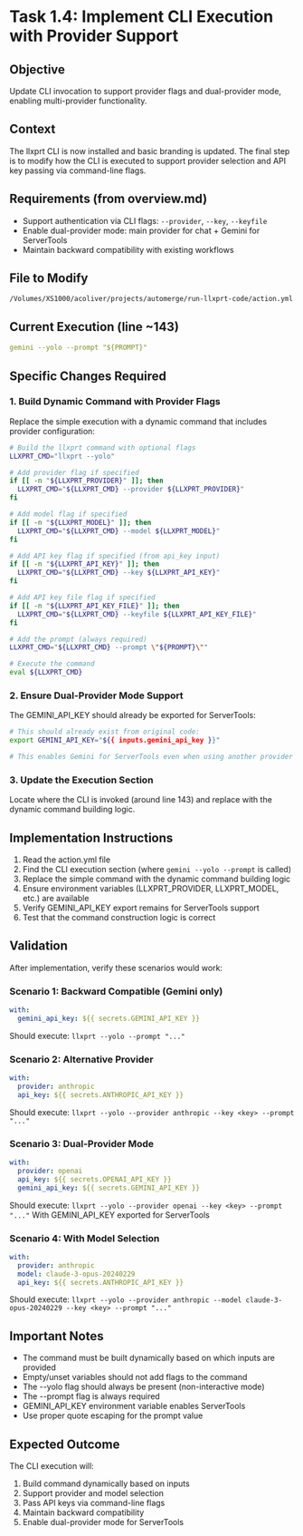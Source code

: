 # Task 1.4: Implement CLI Execution with Provider Support

## Objective
Update CLI invocation to support provider flags and dual-provider mode, enabling multi-provider functionality.

## Context
The llxprt CLI is now installed and basic branding is updated. The final step is to modify how the CLI is executed to support provider selection and API key passing via command-line flags.

## Requirements (from overview.md)
- Support authentication via CLI flags: `--provider`, `--key`, `--keyfile`
- Enable dual-provider mode: main provider for chat + Gemini for ServerTools
- Maintain backward compatibility with existing workflows

## File to Modify
`/Volumes/XS1000/acoliver/projects/automerge/run-llxprt-code/action.yml`

## Current Execution (line ~143)
```yaml
gemini --yolo --prompt "${PROMPT}"
```

## Specific Changes Required

### 1. Build Dynamic Command with Provider Flags
Replace the simple execution with a dynamic command that includes provider configuration:

```bash
# Build the llxprt command with optional flags
LLXPRT_CMD="llxprt --yolo"

# Add provider flag if specified
if [[ -n "${LLXPRT_PROVIDER}" ]]; then
  LLXPRT_CMD="${LLXPRT_CMD} --provider ${LLXPRT_PROVIDER}"
fi

# Add model flag if specified
if [[ -n "${LLXPRT_MODEL}" ]]; then
  LLXPRT_CMD="${LLXPRT_CMD} --model ${LLXPRT_MODEL}"
fi

# Add API key flag if specified (from api_key input)
if [[ -n "${LLXPRT_API_KEY}" ]]; then
  LLXPRT_CMD="${LLXPRT_CMD} --key ${LLXPRT_API_KEY}"
fi

# Add API key file flag if specified
if [[ -n "${LLXPRT_API_KEY_FILE}" ]]; then
  LLXPRT_CMD="${LLXPRT_CMD} --keyfile ${LLXPRT_API_KEY_FILE}"
fi

# Add the prompt (always required)
LLXPRT_CMD="${LLXPRT_CMD} --prompt \"${PROMPT}\""

# Execute the command
eval ${LLXPRT_CMD}
```

### 2. Ensure Dual-Provider Mode Support
The GEMINI_API_KEY should already be exported for ServerTools:
```bash
# This should already exist from original code:
export GEMINI_API_KEY="${{ inputs.gemini_api_key }}"

# This enables Gemini for ServerTools even when using another provider
```

### 3. Update the Execution Section
Locate where the CLI is invoked (around line 143) and replace with the dynamic command building logic.

## Implementation Instructions

1. Read the action.yml file
2. Find the CLI execution section (where `gemini --yolo --prompt` is called)
3. Replace the simple command with the dynamic command building logic
4. Ensure environment variables (LLXPRT_PROVIDER, LLXPRT_MODEL, etc.) are available
5. Verify GEMINI_API_KEY export remains for ServerTools support
6. Test that the command construction logic is correct

## Validation

After implementation, verify these scenarios would work:

### Scenario 1: Backward Compatible (Gemini only)
```yaml
with:
  gemini_api_key: ${{ secrets.GEMINI_API_KEY }}
```
Should execute: `llxprt --yolo --prompt "..."`

### Scenario 2: Alternative Provider
```yaml
with:
  provider: anthropic
  api_key: ${{ secrets.ANTHROPIC_API_KEY }}
```
Should execute: `llxprt --yolo --provider anthropic --key <key> --prompt "..."`

### Scenario 3: Dual-Provider Mode
```yaml
with:
  provider: openai
  api_key: ${{ secrets.OPENAI_API_KEY }}
  gemini_api_key: ${{ secrets.GEMINI_API_KEY }}
```
Should execute: `llxprt --yolo --provider openai --key <key> --prompt "..."`
With GEMINI_API_KEY exported for ServerTools

### Scenario 4: With Model Selection
```yaml
with:
  provider: anthropic
  model: claude-3-opus-20240229
  api_key: ${{ secrets.ANTHROPIC_API_KEY }}
```
Should execute: `llxprt --yolo --provider anthropic --model claude-3-opus-20240229 --key <key> --prompt "..."`

## Important Notes

- The command must be built dynamically based on which inputs are provided
- Empty/unset variables should not add flags to the command
- The --yolo flag should always be present (non-interactive mode)
- The --prompt flag is always required
- GEMINI_API_KEY environment variable enables ServerTools
- Use proper quote escaping for the prompt value

## Expected Outcome

The CLI execution will:
1. Build command dynamically based on inputs
2. Support provider and model selection
3. Pass API keys via command-line flags
4. Maintain backward compatibility
5. Enable dual-provider mode for ServerTools
